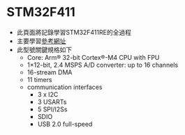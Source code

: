 # STM32F411

* 此頁面將記錄學習STM32F411RE的全過程
* 主要學習[參考網址](https://blog.csdn.net/qq_36347513/category_10508589.html/ "link")
* 此型號關鍵規格如下
  * Core: Arm® 32-bit Cortex®-M4 CPU with FPU
  * 1×12-bit, 2.4 MSPS A/D converter: up to 16 channels
  * 16-stream DMA
  * 11 timers
  * communication interfaces 
    * 3 x I2C
    * 3 USARTs
    * 5 SPI/I2Ss
    * SDIO
    * USB 2.0 full-speed 
